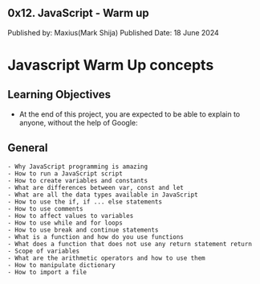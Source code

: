 ## 0x12. JavaScript - Warm up
Published by: Maxius(Mark Shija)
Published Date: 18 June 2024

# Javascript Warm Up concepts
## Learning Objectives
- At the end of this project, you are expected to be able to explain to anyone, without the help of Google:

## General
	- Why JavaScript programming is amazing
	- How to run a JavaScript script
	- How to create variables and constants
	- What are differences between var, const and let
	- What are all the data types available in JavaScript
	- How to use the if, if ... else statements
	- How to use comments
	- How to affect values to variables
	- How to use while and for loops
	- How to use break and continue statements
	- What is a function and how do you use functions
	- What does a function that does not use any return statement return
	- Scope of variables
	- What are the arithmetic operators and how to use them
	- How to manipulate dictionary
	- How to import a file

